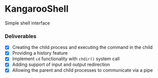# KangarooShell
Simple shell interface

### Deliverables
- [x] Creating the child process and executing the command in the child
- [x] Providing a history feature
- [x] Implement `cd` functionality with `chdir()` system call
- [x] Adding support of input and output redirection
- [x] Allowing the parent and child processes to communicate via a pipe

